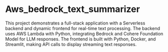 # Aws_bedrock_text_summarizer
 This project demonstrates a full-stack application with a Serverless backend and dynamic frontend for real-time text processing. The backend uses AWS Lambda with Python, integrating Bedrock and Cohere Foundation Model for LLM responses. The frontend is built with Python, Docker, and Streamlit, making API calls to display streaming text responses.
